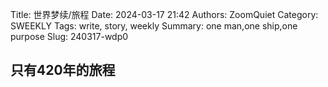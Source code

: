 Title: 世界梦续/旅程
Date: 2024-03-17 21:42
Authors: ZoomQuiet
Category: SWEEKLY
Tags: write, story, weekly
Summary: one man,one ship,one purpose
Slug: 240317-wdp0

## 只有420年的旅程







